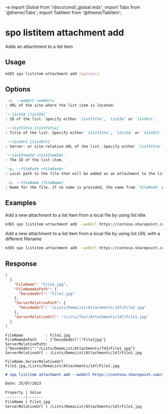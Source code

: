 -e <!-- DISCLAIMER: All secrets, passwords, and sensitive values in this document are examples only and not real credentials. -->
import Global from '/docs/cmd/_global.mdx';
import Tabs from '@theme/Tabs';
import TabItem from '@theme/TabItem';

# spo listitem attachment add

Adds an attachment to a list item

## Usage

```sh
m365 spo listitem attachment add [options]
```

## Options

```md definition-list
`-u, --webUrl <webUrl>`
: URL of the site where the list item is located.

`--listId [listId]`
: ID of the list. Specify either `listTitle`, `listId` or `listUrl`.

`--listTitle [listTitle]`
: Title of the list. Specify either `listTitle`, `listId` or `listUrl`.

`--listUrl [listUrl]`
: Server- or site-relative URL of the list. Specify either `listTitle`, `listId` or `listUrl`.

`--listItemId <listItemId>`
: The ID of the list item.

`-p, --filePath <filePath>`
: Local path to the file that will be added as an attachment to the list item.

`-n, --fileName [fileName]`
: Name for the file. If no name is provided, the name from `filePath` will be utilized.
```

<Global />

## Examples

Add a new attachment to a list item from a local file by using list title

```sh
m365 spo listitem attachment add --webUrl https://contoso.sharepoint.com/sites/project-x --listTitle "DemoList" --listItemId 147 --filePath "C:/Reports/File1.jpg"
```

Add a new attachment to a list item from a local file by using list URL with a different filename

```sh
m365 spo listitem attachment add --webUrl https://contoso.sharepoint.com/sites/project-x --listUrl "/sites/project-x/Lists/DemoList" --listItemId 147 --filePath "C:/Reports/File1.jpg" --fileName "File2"
```

## Response

<Tabs>
  <TabItem value="JSON">

  ```json
  [
    {
      "FileName": "File1.jpg",
      "FileNameAsPath": {
        "DecodedUrl": "File1.jpg"
      },
      "ServerRelativePath": {
        "DecodedUrl": "/Lists/DemoList/Attachments/147/File1.jpg"
      },
      "ServerRelativeUrl": "/Lists/Test/Attachments/147/File1.jpg"
    }
  ]
  ```

  </TabItem>
  <TabItem value="Text">

  ```text
  FileName          : File1.jpg
  FileNameAsPath    : {"DecodedUrl":"File1jpg"}
  ServerRelativePath: {"DecodedUrl":"/Lists/DemoList/Attachments/743/File1.jpg"}
  ServerRelativeUrl : /Lists/DemoList/Attachments/147/File1.jpg
  ```

  </TabItem>
  <TabItem value="CSV">

  ```csv
  FileName,ServerRelativeUrl
  File1.jpg,/Lists/DemoList/Attachments/147/File1.jpg
  ```

  </TabItem>
  <TabItem value="Markdown">

  ```md
  # spo listitem attachment add --webUrl https://contoso.sharepoint.com/sites/project-x --listTitle "DemoList" --listItemId 147 --filePath "C:/Reports/File1.jpg"

  Date: 25/07/2023

  Property | Value
  ---------|-------
  FileName | File1.jpg
  ServerRelativeUrl | /Lists/DemoList/Attachments/147/File1.jpg
  ```

  </TabItem>
</Tabs>

